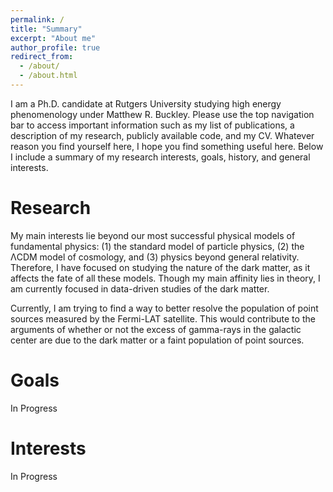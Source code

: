```yaml
---
permalink: /
title: "Summary"
excerpt: "About me"
author_profile: true
redirect_from: 
  - /about/
  - /about.html
---
```


I am a Ph.D. candidate at Rutgers University studying high energy phenomenology under 
Matthew R. Buckley. Please use the top navigation bar to access important information 
such as my list of publications, a description of my research, publicly available code, 
and my CV. Whatever reason you find yourself here, I hope you find something useful here.
Below I include a summary of my research interests, goals, history, 
and general interests.

Research
======
My main interests lie beyond our most successful physical models of fundamental physics: 
(1) the standard model of particle physics, (2) the ΛCDM model of cosmology, and 
(3) physics beyond general relativity. 
Therefore, I have focused on studying the nature of the dark matter, as it affects the fate of 
all these models. Though my main affinity lies in theory, I am currently focused in data-driven
studies of the dark matter.

Currently, I am trying to find a way to better resolve the population of point sources measured by the
Fermi-LAT satellite. This would contribute to the arguments of whether or not the excess of gamma-rays in the 
galactic center are due to the dark matter or a faint population of point sources. 

Goals
======
In Progress
<!-- I live by three fundamental virtues.

1. Understanding
2. Love
3. Faith

Perhaps partially indoctrinated by my studies of physics, these are the deterministic aspects of my being.
Existing in a chaotic and disinterested environment and having a set of initial conditions 
(properly set, thanks to my beautiful family, friends, and all else), it is primarily these 
virtues that have guided me to this point. All my other virtues have been constructed from these.

Perhaps peculiar, my "life's mission" is already complete: I found a path, and now, I move forward, 
until it is time to build where someone else left off. It would be nice to encounter a final cause, establishing what is
really true and, thus, meaningful. But, that is simply a luxury, a gift. And behind any worthwhile gift is an even better one: 
that which makes you deserving of the gift. In my context, *that* is my *entelechy*. 

By the very nature of my mission, I don't seek an end. Beyond my pursuit for the truth,
I hope to continue on the legacy of my loved ones by helping them live a better life, if not their best. 
I want to meet as many people as I can, as many types of people as I can, to learn and get better guidance
on where to go from here. Hopefully, I can return the favor to everyone some day. -->


Interests
======
In Progress
<!-- Outside of my research, I enjoy talking to people and getting to know different perspectives of life. 
I like to spend time learning other things ranging from philosophy to some more on-hands abilities. 
These days, I dedicate my free time to exercising, chatting, listening to podcasts, reading, and committing 
to a hobby. -->


